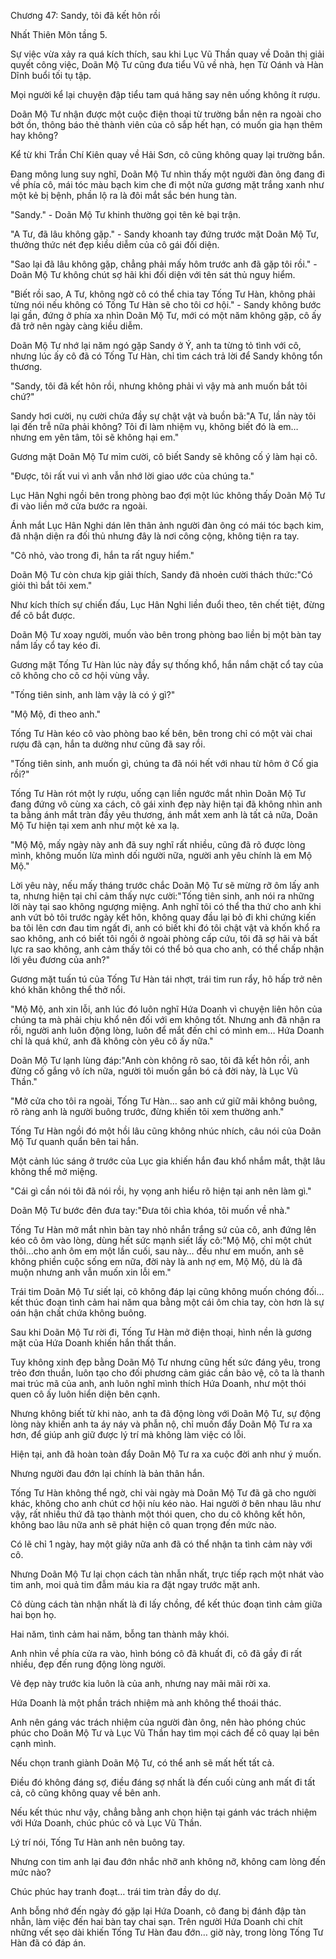 




Chương 47: Sandy, tôi đã kết hôn rồi


Nhất Thiên Môn tầng 5.

Sự việc vừa xảy ra quá kích thích, sau khi Lục Vũ Thần quay về Doãn thị giải quyết công việc, Doãn Mộ Tư cũng đưa tiểu Vũ về nhà, hẹn Từ Oánh và Hàn Dĩnh buổi tối tụ tập.

Mọi người kể lại chuyện đập tiểu tam quá hăng say nên uống không ít rượu.

Doãn Mộ Tư nhận được một cuộc điện thoại từ trường bắn nên ra ngoài cho bớt ồn, thông báo thẻ thành viên của cô sắp hết hạn, có muốn gia hạn thêm hay không?

Kể từ khi Trần Chí Kiên quay về Hải Sơn, cô cũng không quay lại trường bắn.

Đang mông lung suy nghĩ, Doãn Mộ Tư nhìn thấy một người đàn ông đang đi về phía cô, mái tóc màu bạch kim che đi một nửa gương mặt trắng xanh như một kẻ bị bệnh, phần lộ ra là đôi mắt sắc bén hung tàn.

"Sandy." - Doãn Mộ Tư khinh thường gọi tên kẻ bại trận.

"A Tư, đã lâu không gặp." - Sandy khoanh tay đứng trước mặt Doãn Mộ Tư, thưởng thức nét đẹp kiều diễm của cô gái đối diện.

"Sao lại đã lâu không gặp, chẳng phải mấy hôm trước anh đã gặp tôi rồi." - Doãn Mộ Tư không chút sợ hãi khi đối diện với tên sát thủ nguy hiểm.

"Biết rồi sao, A Tư, không ngờ cô có thể chia tay Tống Tư Hàn, không phải từng nói nếu không có Tống Tư Hàn sẽ cho tôi cơ hội." - Sandy không bước lại gần, đứng ở phía xa nhìn Doãn Mộ Tư, mới có một năm không gặp, cô ấy đã trở nên ngày càng kiều diễm.

Doãn Mộ Tư nhớ lại năm ngó gặp Sandy ở Ý, anh ta từng tỏ tình với cô, nhưng lúc ấy cô đã có Tống Tư Hàn, chỉ tìm cách trả lời để Sandy không tổn thương.

"Sandy, tôi đã kết hôn rồi, nhưng không phải vì vậy mà anh muốn bắt tôi chứ?"



Sandy hơi cười, nụ cười chứa đầy sự chật vật và buồn bã:"A Tư, lần này tôi lại đến trễ nữa phải không? Tôi đi làm nhiệm vụ, không biết đó là em… nhưng em yên tâm, tôi sẽ không hại em."

Gương mặt Doãn Mộ Tư mỉm cười, cô biết Sandy sẽ không cố ý làm hại cô.

"Được, tôi rất vui vì anh vẫn nhớ lời giao ước của chúng ta."

Lục Hân Nghi ngồi bên trong phòng bao đợi một lúc không thấy Doãn Mộ Tư đi vào liền mở cửa bước ra ngoài.

Ánh mắt Lục Hân Nghi dán lên thân ảnh người đàn ông có mái tóc bạch kim, đã nhận diện ra đối thủ nhưng đây là nơi công cộng, không tiện ra tay.

"Cô nhỏ, vào trong đi, hắn ta rất nguy hiểm."

Doãn Mộ Tư còn chưa kịp giải thích, Sandy đã nhoẻn cười thách thức:"Có giỏi thì bắt tôi xem."

Như kích thích sự chiến đấu, Lục Hân Nghi liền đuổi theo, tên chết tiệt, đừng để cô bắt được.

Doãn Mộ Tư xoay người, muốn vào bên trong phòng bao liền bị một bàn tay nắm lấy cổ tay kéo đi.

Gương mặt Tống Tư Hàn lúc này đầy sự thống khổ, hắn nắm chặt cổ tay của cô không cho cô cơ hội vùng vẫy.

"Tống tiên sinh, anh làm vậy là có ý gì?"

"Mộ Mộ, đi theo anh."

Tống Tư Hàn kéo cô vào phòng bao kế bên, bên trong chỉ có một vài chai rượu đã cạn, hắn ta dường như cũng đã say rồi.

"Tống tiên sinh, anh muốn gì, chúng ta đã nói hết với nhau từ hôm ở Cố gia rồi?"

Tống Tư Hàn rót một ly rượu, uống cạn liền ngước mắt nhìn Doãn Mộ Tư đang đứng vô cùng xa cách, cô gái xinh đẹp này hiện tại đã không nhìn anh ta bằng ánh mắt tràn đầy yêu thương, ánh mắt xem anh là tất cả nữa, Doãn Mộ Tư hiện tại xem anh như một kẻ xa lạ.

"Mộ Mộ, mấy ngày này anh đã suy nghĩ rất nhiều, cũng đã rõ được lòng mình, không muốn lừa mình dối người nữa, người anh yêu chính là em Mộ Mộ."

Lời yêu này, nếu mấy tháng trước chắc Doãn Mộ Tư sẽ mừng rỡ ôm lấy anh ta, nhưng hiện tại chỉ cảm thấy nực cười:"Tống tiên sinh, anh nói ra những lời này tại sao không ngượng miệng. Anh nghĩ tôi có thể tha thứ cho anh khi anh vứt bỏ tôi trước ngày kết hôn, không quay đầu lại bỏ đi khi chứng kiến ba tôi lên cơn đau tim ngất đi, anh có biết khi đó tôi chật vật và khốn khổ ra sao không, anh có biết tôi ngồi ở ngoài phòng cấp cứu, tôi đã sợ hãi và bất lực ra sao không, anh cảm thấy tôi có thể bỏ qua cho anh, có thể chấp nhận lời yêu đương của anh?"

Gương mặt tuấn tú của Tống Tư Hàn tái nhợt, trái tim run rẩy, hô hấp trở nên khó khăn không thể thở nổi.



"Mộ Mộ, anh xin lỗi, anh lúc đó luôn nghĩ Hứa Doanh vì chuyện liên hôn của chúng ta mà phải chịu khổ nên đối với em không tốt. Nhưng anh đã nhận ra rồi, người anh luôn động lòng, luôn để mắt đến chỉ có mình em… Hứa Doanh chỉ là quá khứ, anh đã không còn yêu cô ấy nữa."

Doãn Mộ Tư lạnh lùng đáp:"Anh còn không rõ sao, tôi đã kết hôn rồi, anh đừng cố gắng vô ích nữa, người tôi muốn gắn bó cả đời này, là Lục Vũ Thần."

"Mở cửa cho tôi ra ngoài, Tống Tư Hàn… sao anh cứ giữ mãi không buông, rõ ràng anh là người buông trước, đừng khiến tôi xem thường anh."

Tống Tư Hàn ngồi đó một hồi lâu cũng không nhúc nhích, câu nói của Doãn Mộ Tư quanh quẩn bên tai hắn.

Một cảnh lúc sáng ở trước của Lục gia khiến hắn đau khổ nhắm mắt, thật lâu không thể mở miệng.

"Cái gì cần nói tôi đã nói rồi, hy vọng anh hiểu rõ hiện tại anh nên làm gì."

Doãn Mộ Tư bước đên đưa tay:"Đưa tôi chìa khóa, tôi muốn về nhà."

Tống Tư Hàn mở mắt nhìn bàn tay nhỏ nhắn trắng sứ của cô, anh đứng lên kéo cô ôm vào lòng, dùng hết sức mạnh siết lấy cô:"Mộ Mộ, chỉ một chút thôi…cho anh ôm em một lần cuối, sau này… đều như em muốn, anh sẽ không phiền cuộc sống em nữa, đời này là anh nợ em, Mộ Mộ, dù là đã muộn nhưng anh vẫn muốn xin lỗi em."

Trái tim Doãn Mộ Tư siết lại, cô không đáp lại cũng không muốn chóng đối… kết thúc đoạn tình cảm hai năm qua bằng một cái ôm chia tay, còn hơn là sự oán hận chất chứa không buông.

Sau khi Doãn Mộ Tư rời đi, Tống Tư Hàn mở điện thoại, hình nền là gương mặt của Hứa Doanh khiến hắn thất thần.

Tuy không xinh đẹp bằng Doãn Mộ Tư nhưng cũng hết sức đáng yêu, trong trẻo đơn thuần, luôn tạo cho đối phương cảm giác cần bảo vệ, cô ta là thanh mai trúc mã của anh, anh luôn nghĩ mình thích Hứa Doanh, như một thói quen cô ấy luôn hiển diện bên cạnh.

Nhưng không biết từ khi nào, anh ta đã động lòng với Doãn Mộ Tư, sự động lòng này khiến anh ta áy náy và phẫn nộ, chỉ muốn đẩy Doãn Mộ Tư ra xa hơn, để giúp anh giữ được lý trí mà không làm việc có lỗi.

Hiện tại, anh đã hoàn toàn đẩy Doãn Mộ Tư ra xa cuộc đời anh như ý muốn.

Nhưng người đau đớn lại chính là bản thân hắn.

Tống Tư Hàn không thể ngờ, chỉ vài ngày mà Doãn Mộ Tư đã gã cho người khác, không cho anh chút cơ hội níu kéo nào. Hai người ở bên nhau lâu như vậy, rất nhiều thứ đã tạo thành một thói quen, cho du cô không kết hôn, không bao lâu nữa anh sẽ phát hiện cô quan trọng đến mức nào.

Có lẽ chỉ 1 ngày, hay một giây nữa anh đã có thể nhận ta tình cảm này với cô.

Nhưng Doãn Mộ Tư lại chọn cách tàn nhẫn nhất, trực tiếp rạch một nhát vào tim anh, moi quả tim đẫm máu kia ra đặt ngay trước mặt anh.

Cô dùng cách tàn nhận nhất là đi lấy chồng, để kết thúc đoạn tình cảm giữa hai bọn họ.



Hai năm, tình cảm hai năm, bỗng tan thành mây khói.

Anh nhìn về phía cửa ra vào, hình bóng cô đã khuất đi, cô đã gầy đi rất nhiều, đẹp đến rung động lòng người.

Vẻ đẹp này trước kia luôn là của anh, nhưng nay mãi mãi rời xa.

Hứa Doanh là một phần trách nhiệm mà anh không thể thoái thác.

Anh nên gáng vác trách nhiệm của người đàn ông, nên hào phóng chúc phúc cho Doãn Mộ Tư và Lục Vũ Thần hay tìm mọi cách để cô quay lại bên cạnh mình.

Nếu chọn tranh giành Doãn Mộ Tư, có thể anh sẽ mất hết tất cả.

Điều đó không đáng sợ, điều đáng sợ nhất là đến cuối cùng anh mất đi tất cả, cô cũng không quay về bên anh.

Nếu kết thúc như vậy, chẳng bằng anh chọn hiện tại gánh vác trách nhiệm với Hứa Doanh, chúc phúc cô và Lục Vũ Thần.

Lý trí nói, Tống Tư Hàn anh nên buông tay.

Nhưng con tim anh lại đau đớn nhắc nhỡ anh không nỡ, không cam lòng đến mức nào?

Chúc phúc hay tranh đoạt… trái tim tràn đầy do dự.

Anh bỗng nhớ đến ngày đó gặp lại Hứa Doanh, cô đang bị đánh đập tàn nhẫn, làm việc đến hai bàn tay chai sạn. Trên người Hứa Doanh chi chít những vết sẹo dài khiến Tống Tư Hàn đau đớn… giờ này, trong lòng Tống Tư Hàn đã có đáp án.




